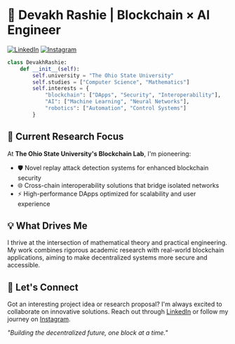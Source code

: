 # 🚀 Devakh Rashie | Blockchain × AI Engineer

[![LinkedIn](https://img.shields.io/badge/LinkedIn-Connect-blue)](https://www.linkedin.com/in/devrashie)
[![Instagram](https://img.shields.io/badge/Instagram-Follow-E4405F)](https://www.instagram.com/devrashie/)

```python
class DevakhRashie:
    def __init__(self):
        self.university = "The Ohio State University"
        self.studies = ["Computer Science", "Mathematics"]
        self.interests = {
            "blockchain": ["DApps", "Security", "Interoperability"],
            "AI": ["Machine Learning", "Neural Networks"],
            "robotics": ["Automation", "Control Systems"]
        }
```

## 🔬 Current Research Focus
At **The Ohio State University's Blockchain Lab**, I'm pioneering:
- 🛡️ Novel replay attack detection systems for enhanced blockchain security
- 🌐 Cross-chain interoperability solutions that bridge isolated networks
- ⚡ High-performance DApps optimized for scalability and user experience

## 💡 What Drives Me
I thrive at the intersection of mathematical theory and practical engineering. My work combines rigorous academic research with real-world blockchain applications, aiming to make decentralized systems more secure and accessible.

## 🤝 Let's Connect
Got an interesting project idea or research proposal? I'm always excited to collaborate on innovative solutions. Reach out through [LinkedIn](https://www.linkedin.com/in/devrashie) or follow my journey on [Instagram](https://www.instagram.com/devrashie/).

_"Building the decentralized future, one block at a time."_
